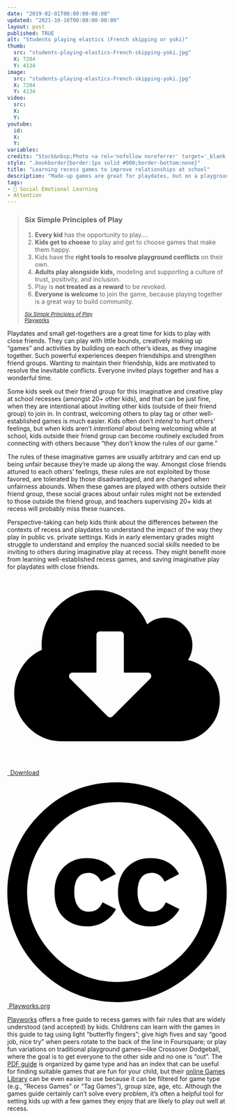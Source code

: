 ```yaml
---
date: "2019-02-01T00:00:00-08:00"
updated: "2021-10-16T00:00:00-08:00"
layout: post
published: TRUE
alt: "Students playing elastics (French skipping or yoki)"
thumb:
  src: "students-playing-elastics-French-skipping-yoki.jpg"
  X: 7204
  Y: 4134
image:
  src: "students-playing-elastics-French-skipping-yoki.jpg"
  X: 7204
  Y: 4134
video:
  src: 
  X: 
  Y: 
youtube:
  id:
  X:
  Y:
variables:
credits: "Stock&nbsp;Photo <a rel='nofollow noreferrer' target='_blank' href='https://www.dreamstime.com/stock-photo-group-kids-play-hopscotch-school-elastic-ropes-together-street-image97428232'>&copy;</a>&nbsp;Sergey Novikov"
style: ".bookborder{border:1px solid #000;border-bottom:none}"
title: "Learning recess games to improve relationships at school"
description: "Made-up games are great for playdates, but on a playground with 20+ kids, they can lead to conflicts and others feeling excluded or treated unfairly."
tags:
- 💛 Social Emotional Learning
- Attention
---
```

<blockquote><div>
<h3>Six Simple Principles of Play</h3>
<ol type="1" start="1">
    <li><strong>Every kid</strong> has the opportunity to play&hellip;.</li>
    <li><strong>Kids get to choose</strong> to play and get to choose games that make them happy.</li>
    <li>Kids have the <strong>right tools to resolve playground conflicts</strong> on their own.</li>
    <li><strong>Adults play alongside kids,</strong> modeling and supporting a culture of trust, positivity, and inclusion.</li>
    <li>Play is <strong>not treated as a reward</strong> to be revoked.</li>
    <li><strong>Everyone is welcome</strong> to join the game, because playing together is a great way to build community.</li>
</ol>
<div class="citation"><small><a rel="nofollow noreferrer" target="_blank" href="https://www.playworks.org/about/why-play/principles-of-play/" title="Six Simple Principles of Play"><cite>Six Simple Principles of Play</cite></a><br><a rel="nofollow noreferrer" target="_blank" href="https://www.playworks.org/">Playworks</a></small></div>
</div></blockquote>
<p>Playdates and small get-togethers are a great time for kids to play with close friends. They can play with little bounds, creatively making up “games” and activities by building on each other’s ideas, as they imagine together. Such powerful experiences deepen friendships and strengthen friend groups. Wanting to maintain their friendship, kids are motivated to resolve the inevitable conflicts. Everyone invited plays together and has a wonderful time.</p>
<p>Some kids seek out their friend group for this imaginative and creative play at school recesses (amongst 20+ other kids), and that can be just fine, when they are intentional about inviting other kids (outside of their friend group) to join in. In contrast, welcoming others to play tag or other well-established games is much easier. Kids often don’t <i>intend</i> to hurt others’ feelings, but when kids aren’t <i>intentional</i> about being welcoming while at school, kids outside their friend group can become routinely excluded from connecting with others because “they don’t know the rules of our game.”</p>
<p>The rules of these imaginative games are usually arbitrary and can end up being unfair because they’re made up along the way. Amongst close friends attuned to each others’ feelings, these rules are not exploited by those favored, are tolerated by those disadvantaged, and are changed when unfairness abounds. When these games are played with others outside their friend group, these social graces about unfair rules might not be extended to those outside the friend group, and teachers supervising 20+ kids at recess will probably miss these nuances.</p>
<p>Perspective-taking can help kids think about the differences between the contexts of recess and playdates to understand the impact of the way they play in public vs. private settings. Kids in early elementary grades might struggle to understand and employ the nuanced social skills needed to be inviting to others during imaginative play at recess. They might benefit more from learning well-established recess games, and saving imaginative play for playdates with close friends.</p>
<div class="float right side">
	<div>
		<a rel="nofollow noreferrer" href="{{site.url}}/Playworks-Game-Guide.pdf"><amp-img alt="Playworks Game Guide" width="414" height="536" src="{{site.cache}}/books/Playworks-Game-Guide.jpg" sizes="calc(8.625rem - 2px)" class="bookborder"></amp-img></a>
        <a class="download" rel="nofollow noreferrer" href="{{site.url}}/Playworks-Game-Guide.pdf" download="CDavidMaxey.com-Playworks-Game-Guide.pdf"><div><svg id="svg-download" class="fontawesome" xmlns="http://www.w3.org/2000/svg" viewBox="0 0 2048 1792"><path d="M1344 928q0-14-9-23t-23-9h-224v-352q0-13-9.5-22.5t-22.5-9.5h-192q-13 0-22.5 9.5t-9.5 22.5v352h-224q-13 0-22.5 9.5t-9.5 22.5q0 14 9 23l352 352q9 9 23 9t23-9l351-351q10-12 10-24zm640 224q0 159-112.5 271.5t-271.5 112.5h-1088q-185 0-316.5-131.5t-131.5-316.5q0-130 70-240t188-165q-2-30-2-43 0-212 150-362t362-150q156 0 285.5 87t188.5 231q71-62 166-62 106 0 181 75t75 181q0 76-41 138 130 31 213.5 135.5t83.5 238.5z"/></svg>&ensp;Download</div></a>
	</div>
    <p class="credits"><a rel="nofollow noreferrer" target="_blank" href="https://www.playworks.org/game-library/"><svg xmlns="http://www.w3.org/2000/svg" viewBox="5.5 -3.5 64 64" enable-background="new 5.5 -3.5 64 64"><circle fill="#fff" cx="37.785" cy="28.501" r="28.836"></circle><path d="M37.441-3.5c8.951 0 16.572 3.125 22.857 9.372 3.008 3.009 5.295 6.448 6.857 10.314 1.561 3.867 2.344 7.971 2.344 12.314 0 4.381-.773 8.486-2.314 12.313-1.543 3.828-3.82 7.21-6.828 10.143-3.123 3.085-6.666 5.448-10.629 7.086-3.961 1.638-8.057 2.457-12.285 2.457s-8.276-.808-12.143-2.429c-3.866-1.618-7.333-3.961-10.4-7.027-3.067-3.066-5.4-6.524-7-10.372s-2.4-7.904-2.4-12.171c0-4.229.809-8.295 2.428-12.2 1.619-3.905 3.972-7.4 7.057-10.486 6.095-6.208 13.58-9.314 22.456-9.314zm.116 5.772c-7.314 0-13.467 2.553-18.458 7.657-2.515 2.553-4.448 5.419-5.8 8.6-1.354 3.181-2.029 6.505-2.029 9.972 0 3.429.675 6.734 2.029 9.913 1.353 3.183 3.285 6.021 5.8 8.516 2.514 2.496 5.351 4.399 8.515 5.715 3.161 1.314 6.476 1.971 9.943 1.971 3.428 0 6.75-.665 9.973-1.999 3.219-1.335 6.121-3.257 8.713-5.771 4.99-4.876 7.484-10.99 7.484-18.344 0-3.543-.648-6.895-1.943-10.057-1.293-3.162-3.18-5.98-5.654-8.458-5.146-5.143-11.335-7.715-18.573-7.715zm-.401 20.915l-4.287 2.229c-.458-.951-1.019-1.619-1.685-2-.667-.38-1.286-.571-1.858-.571-2.856 0-4.286 1.885-4.286 5.657 0 1.714.362 3.084 1.085 4.113.724 1.029 1.791 1.544 3.201 1.544 1.867 0 3.181-.915 3.944-2.743l3.942 2c-.838 1.563-2 2.791-3.486 3.686-1.484.896-3.123 1.343-4.914 1.343-2.857 0-5.163-.875-6.915-2.629-1.752-1.752-2.628-4.19-2.628-7.313 0-3.048.886-5.466 2.657-7.257 1.771-1.79 4.009-2.686 6.715-2.686 3.963-.002 6.8 1.541 8.515 4.627zm18.457 0l-4.229 2.229c-.457-.951-1.02-1.619-1.686-2-.668-.38-1.307-.571-1.914-.571-2.857 0-4.287 1.885-4.287 5.657 0 1.714.363 3.084 1.086 4.113.723 1.029 1.789 1.544 3.201 1.544 1.865 0 3.18-.915 3.941-2.743l4 2c-.875 1.563-2.057 2.791-3.541 3.686-1.486.896-3.105 1.343-4.857 1.343-2.896 0-5.209-.875-6.941-2.629-1.736-1.752-2.602-4.19-2.602-7.313 0-3.048.885-5.466 2.658-7.257 1.77-1.79 4.008-2.686 6.713-2.686 3.962-.002 6.783 1.541 8.458 4.627z"></path></svg>&nbsp;Playworks.org</a></p>
</div>
<p><a rel="nofollow noreferrer" target="_blank" href="https://www.playworks.org/game-library/">Playworks</a> offers a free guide to recess games with fair rules that are widely understood (and accepted) by kids. Childrens can learn with the games in this guide to tag using light “butterfly fingers”; give high fives and say “good job, nice try” when peers rotate to the back of the line in Foursquare; or play fun variations on traditional playground games&mdash;like Crossover Dodgeball, where the goal is to get everyone to the other side and no one is “out”. The <a rel="nofollow" href="{{site.url}}/Playworks-Game-Guide.pdf">PDF guide</a> is organized by game type and has an index that can be useful for finding suitable games that are fun for your child, but their <a rel="nofollow noreferrer" target="_blank" href="https://www.playworks.org/game-library/">online Games Library</a> can be even easier to use because it can be filtered for game type (e.g., “Recess Games” or “Tag Games”), group size, age, etc. Although the games guide certainly can’t solve every problem, it’s often a helpful tool for setting kids up with a few games they enjoy that are likely to play out well at recess.</p>